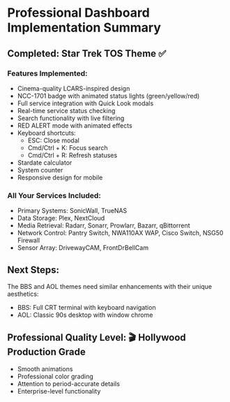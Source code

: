 # Professional Dashboard Implementation Summary

## Completed: Star Trek TOS Theme ✅

### Features Implemented:
- Cinema-quality LCARS-inspired design
- NCC-1701 badge with animated status lights (green/yellow/red)
- Full service integration with Quick Look modals
- Real-time service status checking
- Search functionality with live filtering
- RED ALERT mode with animated effects
- Keyboard shortcuts:
  - ESC: Close modal
  - Cmd/Ctrl + K: Focus search
  - Cmd/Ctrl + R: Refresh statuses
- Stardate calculator
- System counter
- Responsive design for mobile

### All Your Services Included:
- Primary Systems: SonicWall, TrueNAS
- Data Storage: Plex, NextCloud
- Media Retrieval: Radarr, Sonarr, Prowlarr, Bazarr, qBittorrent
- Network Control: Pantry Switch, NWA110AX WAP, Cisco Switch, NSG50 Firewall
- Sensor Array: DrivewayCAM, FrontDrBellCam

## Next Steps:
The BBS and AOL themes need similar enhancements with their unique aesthetics:
- BBS: Full CRT terminal with keyboard navigation
- AOL: Classic 90s desktop with window chrome

## Professional Quality Level: 🎬 Hollywood Production Grade
- Smooth animations
- Professional color grading
- Attention to period-accurate details
- Enterprise-level functionality
